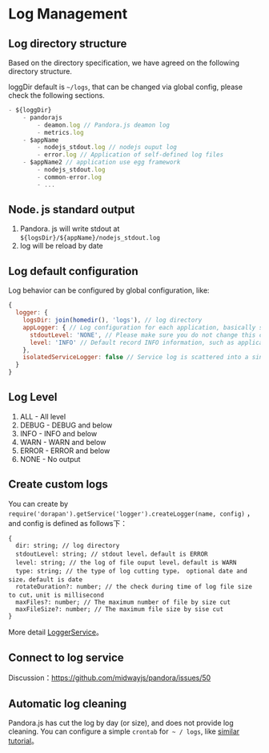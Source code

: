 # Log Management

## Log directory structure

Based on the directory specification, we have agreed on the following directory structure.

loggDir default is `~/logs`, that can be changed via global config, please check the following sections.

```js
- ${loggDir}
	- pandorajs
		- deamon.log // Pandora.js deamon log
		- metrics.log 
	- $appName
		- nodejs_stdout.log // nodejs ouput log
		- error.log // Application of self-defined log files
	- $appName2 // application use egg framework
		- nodejs_stdout.log
		- common-error.log
		- ... 
```

## Node. js standard output

1. Pandora. js will write stdout at `${logsDir}/${appName}/nodejs_stdout.log`
2. log will be reload by date


## Log default configuration

Log behavior can be configured by global configuration, like:

```javascript
{
  logger: {
    logsDir: join(homedir(), 'logs'), // log directory
    appLogger: { // Log configuration for each application, basically stdout
      stdoutLevel: 'NONE', // Please make sure you do not change this configuration by default without output to the stdout of daemon
      level: 'INFO' // Default record INFO information, such as application start or stop, is recommended to keep INFO
    },
    isolatedServiceLogger: false // Service log is scattered into a single log file, it is recommended to keep false
  }
}
```

## Log Level

1. ALL - All level
2. DEBUG - DEBUG and below
3. INFO - INFO and below
4. WARN - WARN and below
5. ERROR - ERROR and below
6. NONE - No output


## Create custom logs

You can create by  `require('dorapan').getService('logger').createLogger(name, config)` ，and config is defined as follows下：


```
{
  dir: string; // log directory
  stdoutLevel: string; // stdout level，default is ERROR
  level: string; // the log of file ouput level，default is WARN
  type: string; // the type of log cutting type， optional date and size，default is date
  rotateDuration?: number; // the check during time of log file size to cut，unit is millisecond
  maxFiles?: number; // The maximum number of file by size cut
  maxFileSize?: number; // The maximum file size by sise cut
}
```
More detail [LoggerService](http://www.midwayjs.org/pandora/api-reference/service-logger/classes/loggerservice.html)。

## Connect to log service

Discussion：<https://github.com/midwayjs/pandora/issues/50>

## Automatic log cleaning

Pandora.js has cut the log by day (or size), and does not provide log cleaning. You can configure a simple `crontab` for` ~ / logs`, like [similar tutorial](https://www.cnblogs.com/peida/archive/2013/03/25/2980121.html)。

